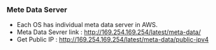 ### Mete Data Server

- Each OS has individual meta data server in AWS.
- Meta Data Sevrer link : http://169.254.169.254/latest/meta-data/
- Get Public IP : http://169.254.169.254/latest/meta-data/public-ipv4
